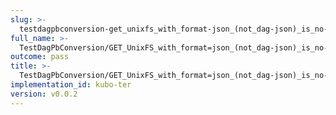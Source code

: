 ```yaml
---
slug: >-
  testdagpbconversion-get_unixfs_with_format-json_(not_dag-json)_is_no-op_(no_conversion)-body
full_name: >-
  TestDagPbConversion/GET_UnixFS_with_format=json_(not_dag-json)_is_no-op_(no_conversion)/Body
outcome: pass
title: >-
  TestDagPbConversion/GET_UnixFS_with_format=json_(not_dag-json)_is_no-op_(no_conversion)/Body
implementation_id: kubo-ter
version: v0.0.2
---
```


